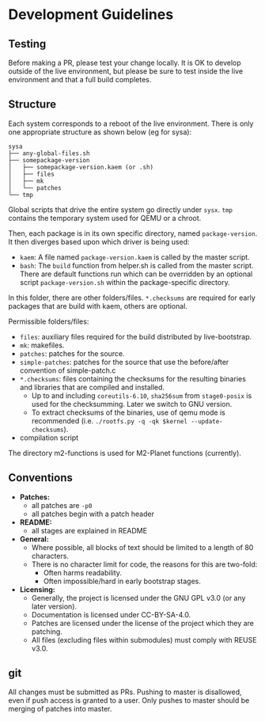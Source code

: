 <!--
SPDX-FileCopyrightText: 2021 fosslinux <fosslinux@aussies.space>

SPDX-License-Identifier: CC-BY-SA-4.0
-->

# Development Guidelines

## Testing

Before making a PR, please test your change locally. It is OK to develop outside
of the live environment, but please be sure to test inside the live environment
and that a full build completes.

## Structure

Each system corresponds to a reboot of the live environment. There is only one
appropriate structure as shown below (eg for sysa):

```
sysa
├── any-global-files.sh
├── somepackage-version
│   ├── somepackage-version.kaem (or .sh)
│   ├── files
│   ├── mk
│   └── patches
└── tmp
```

Global scripts that drive the entire system go directly under `sysx`. `tmp`
contains the temporary system used for QEMU or a chroot.

Then, each package is in its own specific directory, named `package-version`.
It then diverges based upon which driver is being used:

- `kaem`: A file named `package-version.kaem` is called by the master script.
- `bash`: The `build` function from helper.sh is called from the master script.
  There are default functions run which can be overridden by an optional script
  `package-version.sh` within the package-specific directory.

In this folder, there are other folders/files. `*.checksums` are
required for early packages that are build with kaem, others are optional.

Permissible folders/files:

- `files`: auxiliary files required for the build distributed by live-bootstrap.
- `mk`: makefiles.
- `patches`: patches for the source.
- `simple-patches`: patches for the source that use the before/after convention of simple-patch.c
- `*.checksums`: files containing the checksums for the resulting binaries and
libraries that are compiled and installed.
  - Up to and including `coreutils-6.10`, `sha256sum` from `stage0-posix`
    is used for the checksumming. Later we switch to GNU version.
  - To extract checksums of the binaries, use of qemu mode is recommended
    (i.e. `./rootfs.py -q -qk $kernel --update-checksums`).
- compilation script

The directory m2-functions is used for M2-Planet functions (currently).

## Conventions

- **Patches:**
  - all patches are `-p0`
  - all patches begin with a patch header
- **README:**
  - all stages are explained in README
- **General:**
  - Where possible, all blocks of text should be limited to a length of 80
    characters.
  - There is no character limit for code, the reasons for this are two-fold:
    - Often harms readability.
    - Often impossible/hard in early bootstrap stages.
- **Licensing:**
  - Generally, the project is licensed under the GNU GPL v3.0 (or any later
    version).
  - Documentation is licensed under CC-BY-SA-4.0.
  - Patches are licensed under the license of the project which they are
    patching.
  - All files (excluding files within submodules) must comply with REUSE v3.0.

## git

All changes must be submitted as PRs. Pushing to master is disallowed, even if
push access is granted to a user. Only pushes to master should be merging of
patches into master.
